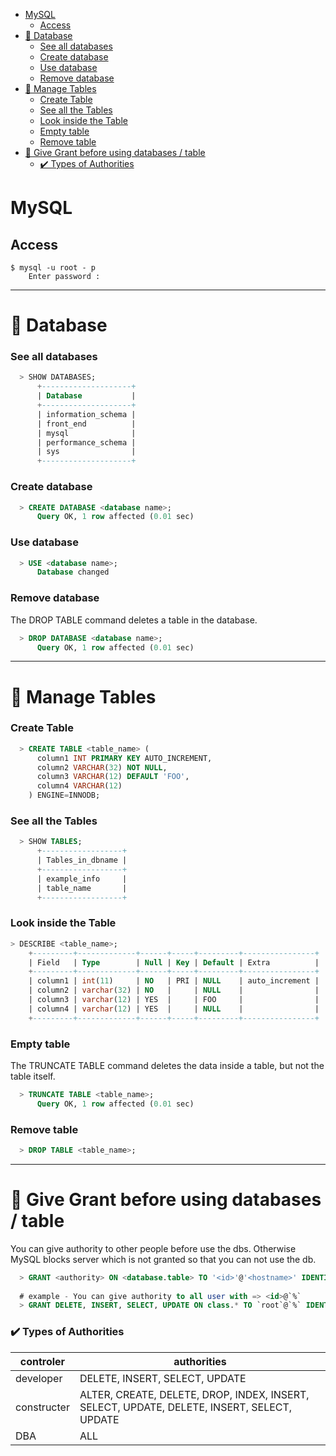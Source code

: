 - [MySQL](#mysql)
  - [Access](#access)
- [🚪 Database](#-database)
    - [See all databases](#see-all-databases)
    - [Create database](#create-database)
    - [Use database](#use-database)
    - [Remove database](#remove-database)
- [🧱 Manage Tables](#-manage-tables)
    - [Create Table](#create-table)
    - [See all the Tables](#see-all-the-tables)
    - [Look inside the Table](#look-inside-the-table)
    - [Empty table](#empty-table)
    - [Remove table](#remove-table)
- [🔑 Give Grant before using databases / table](#-give-grant-before-using-databases--table)
    - [✔️ Types of Authorities](#️-types-of-authorities)

# MySQL

## Access
    $ mysql -u root - p
        Enter password : 
        
---------------------------

# 🚪 Database
### See all databases
``` sql
  > SHOW DATABASES;    
      +--------------------+
      | Database           |
      +--------------------+
      | information_schema |
      | front_end          |
      | mysql              |
      | performance_schema |
      | sys                |
      +--------------------+
```
### Create database
``` sql
  > CREATE DATABASE <database name>;
      Query OK, 1 row affected (0.01 sec)
```
### Use database
``` sql
  > USE <database name>;
      Database changed
```
### Remove database
The DROP TABLE command deletes a table in the database.
``` sql
  > DROP DATABASE <database name>;
      Query OK, 1 row affected (0.01 sec)
``` 
  


---------------------------------------------------------------
# 🧱 Manage Tables
### Create Table
``` sql
  > CREATE TABLE <table_name> (
      column1 INT PRIMARY KEY AUTO_INCREMENT,
      column2 VARCHAR(32) NOT NULL,
      column3 VARCHAR(12) DEFAULT 'FOO',
      column4 VARCHAR(12)
    ) ENGINE=INNODB;
```
    
### See all the Tables
``` sql
  > SHOW TABLES;
      +------------------+
      | Tables_in_dbname |
      +------------------+
      | example_info     |
      | table_name       |
      +------------------+
```

### Look inside the Table
``` sql
> DESCRIBE <table_name>;
    +---------+-------------+------+-----+---------+----------------+
    | Field   | Type        | Null | Key | Default | Extra          |
    +---------+-------------+------+-----+---------+----------------+
    | column1 | int(11)     | NO   | PRI | NULL    | auto_increment |
    | column2 | varchar(32) | NO   |     | NULL    |                |
    | column3 | varchar(12) | YES  |     | FOO     |                |
    | column4 | varchar(12) | YES  |     | NULL    |                |
    +---------+-------------+------+-----+---------+----------------+
```

### Empty table
The TRUNCATE TABLE command deletes the data inside a table, but not the table itself.
``` sql
  > TRUNCATE TABLE <table_name>;
      Query OK, 1 row affected (0.01 sec)
```

### Remove table
``` sql
  > DROP TABLE <table_name>;
```
---------------------------------------------------------------

# 🔑 Give Grant before using databases / table
You can give authority to other people before use the dbs.
Otherwise MySQL blocks server which is not granted so that you can not use the db.
  
``` sql
  > GRANT <authority> ON <database.table> TO '<id>'@'<hostname>' IDENTIFIED BY '<password>';
  
  # example - You can give authority to all user with => <id>@`%`
  > GRANT DELETE, INSERT, SELECT, UPDATE ON class.* TO `root`@`%` IDENTIFIED BY '1111';
```

### ✔️ Types of Authorities
|controler|authorities|
|------|---|
|developer|DELETE, INSERT, SELECT, UPDATE|
|constructer|ALTER, CREATE, DELETE, DROP, INDEX, INSERT, SELECT, UPDATE, DELETE, INSERT, SELECT, UPDATE|
|DBA|ALL|

